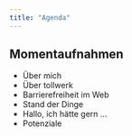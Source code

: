 ```yaml
---
title: "Agenda"
---
```

## Momentaufnahmen

- Über mich
- Über tollwerk
- Barrierefreiheit im Web
- Stand der Dinge
- Hallo, ich hätte gern …
- Potenziale


